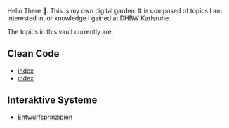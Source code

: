 Hello There 👋. This is my own digital garden.
It is composed of topics I am interested in, or knowledge I gained at DHBW Karlsruhe.

The topics in this vault currently are:

## Clean Code
- [index](/docs/main/CleanCode/CleanCodeDeveloper/index)
- [index](/docs/main/CleanCode/DesignPatterns/index)

## Interaktive Systeme
- [Entwurfsprinzipien](/docs/main/UI%20&%20UX/Interaktive%20Systeme/Entwurfsprinzipien%20MOC)
